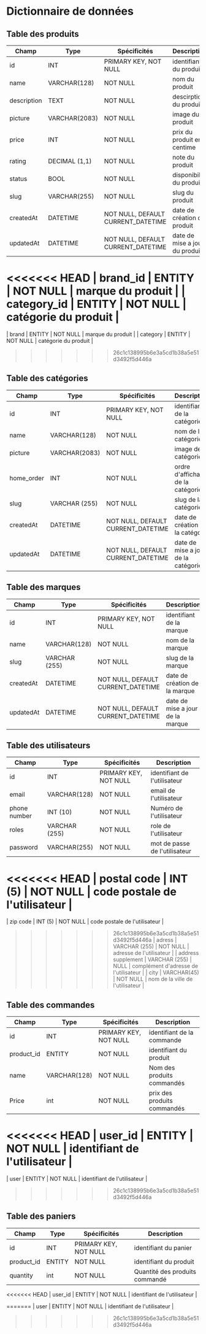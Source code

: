 # Dictionnaire de données

## Table des produits

| Champ       | Type          | Spécificités                       | Description                    |
| ----------- | ------------- | ---------------------------------- | ------------------------------ |
| id          | INT           | PRIMARY KEY, NOT NULL              | identifiant du produit         |
| name        | VARCHAR(128)  | NOT NULL                           | nom du produit                 |
| description | TEXT          | NOT NULL                           | descirption du produit         |
| picture     | VARCHAR(2083) | NOT NULL                           | image du produit               |
| price       | INT           | NOT NULL                           | prix du produit en centime     |
| rating      | DECIMAL (1,1) | NOT NULL                           | note du produit                |
| status      | BOOL          | NOT NULL                           | disponibilité du produit       |
| slug        | VARCHAR(255)  | NOT NULL                           | slug du produit                |
| createdAt   | DATETIME      | NOT NULL, DEFAULT CURRENT_DATETIME | date de création du produit    |
| updatedAt   | DATETIME      | NOT NULL, DEFAULT CURRENT_DATETIME | date de mise a jour du produit |
<<<<<<< HEAD
| brand_id    | ENTITY        | NOT NULL                           | marque du produit              |
| category_id | ENTITY        | NOT NULL                           | catégorie du produit           |
=======
| brand       | ENTITY        | NOT NULL                           | marque du produit              |
| category    | ENTITY        | NOT NULL                           | catégorie du produit           |
>>>>>>> 26c1c138995b6e3a5cd1b38a5e51d3492f5d446a

## Table des catégories

| Champ      | Type          | Spécificités                       | Description                         |
| ---------- | ------------- | ---------------------------------- | ----------------------------------- |
| id         | INT           | PRIMARY KEY, NOT NULL              | identifiant de la catégorie         |
| name       | VARCHAR(128)  | NOT NULL                           | nom de la catégorie                 |
| picture    | VARCHAR(2083) | NOT NULL                           | image de la catégorie               |
| home_order | INT           | NOT NULL                           | ordre d'affichage de la catégorie   |
| slug       | VARCHAR (255) | NOT NULL                           | slug de la catégorie                |
| createdAt  | DATETIME      | NOT NULL, DEFAULT CURRENT_DATETIME | date de création de la catégorie    |
| updatedAt  | DATETIME      | NOT NULL, DEFAULT CURRENT_DATETIME | date de mise a jour de la catégorie |

## Table des marques

| Champ     | Type          | Spécificités                       | Description                      |
| --------- | ------------- | ---------------------------------- | -------------------------------- |
| id        | INT           | PRIMARY KEY, NOT NULL              | identifiant de la marque         |
| name      | VARCHAR(128)  | NOT NULL                           | nom de la marque                 |
| slug      | VARCHAR (255) | NOT NULL                           | slug de la marque                |
| createdAt | DATETIME      | NOT NULL, DEFAULT CURRENT_DATETIME | date de création de la marque    |
| updatedAt | DATETIME      | NOT NULL, DEFAULT CURRENT_DATETIME | date de mise a jour de la marque |

## Table des utilisateurs

| Champ              | Type          | Spécificités          | Description                             |
| ------------------ | ------------- | --------------------- | --------------------------------------- |
| id                 | INT           | PRIMARY KEY, NOT NULL | identifiant de l'utilisateur            |
| email              | VARCHAR(128)  | NOT NULL              | email de l'utilisateur                  |
| phone number       | INT (10)      | NOT NULL              | Numéro  de l'utilisateur                |
| roles              | VARCHAR (255) | NOT NULL              | role de l'utilisateur                   |
| password           | VARCHAR(255)  | NOT NULL              | mot de passe de l'utilisateur           |
<<<<<<< HEAD
| postal code        | INT (5)       | NOT NULL              | code postale  de l'utilisateur          |
=======
| zip code           | INT (5)       | NOT NULL              | code postale  de l'utilisateur          |
>>>>>>> 26c1c138995b6e3a5cd1b38a5e51d3492f5d446a
| adress             | VARCHAR (255) | NOT NULL              | adresse  de l'utilisateur               |
| address supplement | VARCHAR (255) | NULL                  | complément d'adresse   de l'utilisateur |
| city               | VARCHAR(45)   | NOT NULL              | nom de la ville de l'utilisateur        |

## Table des commandes

| Champ      | Type         | Spécificités          | Description                  |
| ---------- | ------------ | --------------------- | ---------------------------- |
| id         | INT          | PRIMARY KEY, NOT NULL | identifiant de la commande   |
| product_id | ENTITY       | NOT NULL              | identifiant du produit       |
| name       | VARCHAR(128) | NOT NULL              | Nom des produits commandés   |
| Price      | int          | NOT NULL              | prix  des produits commandés |
<<<<<<< HEAD
| user_id    | ENTITY       | NOT NULL              | identifiant de l'utilisateur |
=======
| user       | ENTITY       | NOT NULL              | identifiant de l'utilisateur |
>>>>>>> 26c1c138995b6e3a5cd1b38a5e51d3492f5d446a

## Table des paniers

| Champ      | Type   | Spécificités          | Description                    |
| ---------- | ------ | --------------------- | ------------------------------ |
| id         | INT    | PRIMARY KEY, NOT NULL | identifiant du panier          |
| product_id | ENTITY | NOT NULL              | identifiant du produit         |
| quantity   | int    | NOT NULL              | Quantité des produits commandé |
<<<<<<< HEAD
| user_id    | ENTITY | NOT NULL              | identifiant de l'utilisateur   |

=======
| user       | ENTITY | NOT NULL              | identifiant de l'utilisateur   |
>>>>>>> 26c1c138995b6e3a5cd1b38a5e51d3492f5d446a
